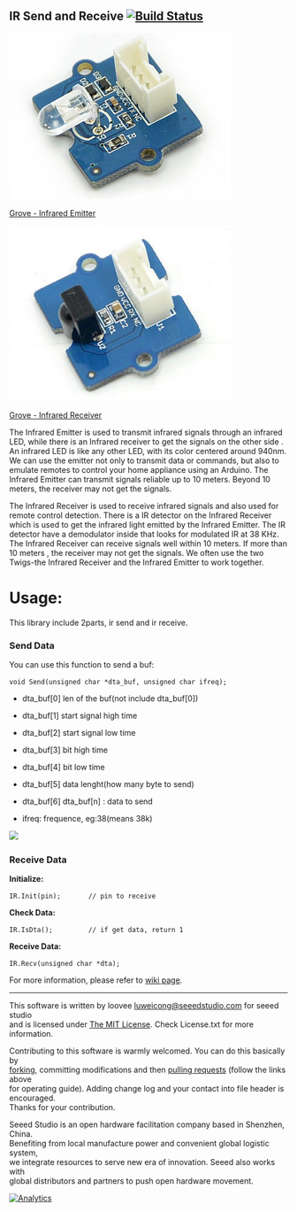 IR Send and Receive  [![Build Status](https://travis-ci.com/Seeed-Studio/IRSendRev.svg?branch=master)](https://travis-ci.com/Seeed-Studio/IRSendRev)
---------------------------------------------------------


<img src=https://raw.githubusercontent.com/SeeedDocument/Grove-Infrared_Emitter/master/img/Grove-Infrared_Emitter.jpg width=400>

[Grove - Infrared Emitter](https://www.seeedstudio.com/Grove-Infrared-Emitter-p-993.html)

<img src=https://raw.githubusercontent.com/SeeedDocument/Grove-Infrared_Receiver/master/img/Grove-Infrared_Receiver.jpg width=400>

[Grove - Infrared Receiver](https://www.seeedstudio.com/Grove-Infrared-Receiver-p-994.html)



The Infrared Emitter is used to transmit infrared signals through an infrared LED, while there is an Infrared receiver to get the signals on the other side . An infrared LED is like any other LED, with its color centered around 940nm. We can use the emitter not only to transmit data or commands, but also to emulate remotes to control your home appliance using an Arduino. The Infrared Emitter can transmit signals reliable up to 10 meters. Beyond 10 meters, the receiver may not get the signals.

The Infrared Receiver is used to receive infrared signals and also used for remote control detection. There is a IR detector on the Infrared Receiver which is used to get the infrared light emitted by the Infrared Emitter. The IR detector have a demodulator inside that looks for modulated IR at 38 KHz. The Infrared Receiver can receive signals well within 10 meters. If more than 10 meters , the receiver may not get the signals. We often use the two Twigs-the Infrared Receiver and the Infrared Emitter to work together.

# Usage:

This library include 2parts, ir send and ir receive.

### Send Data

You can use this function to send a buf:

    void Send(unsigned char *dta_buf, unsigned char ifreq);


- dta_buf[0] len of the buf(not include dta_buf[0])
- dta_buf[1] start signal high time
- dta_buf[2] start signal low time
- dta_buf[3] bit high time
- dta_buf[4] bit low time
- dta_buf[5] data lenght(how many byte to send)
- dta_buf[6] dta_buf[n] : data to send

- ifreq: frequence, eg:38(means 38k)

![](http://www.seeedstudio.com/wiki/images/4/40/Ir_time.jpg)


### Receive Data

**Initialize:**

    IR.Init(pin);		// pin to receive

**Check Data:**

	IR.IsDta();			// if get data, return 1

**Receive Data:**

	IR.Recv(unsigned char *dta);	



For more information, please refer to [wiki page](http://www.seeedstudio.com/wiki/).

    
----


This software is written by loovee [luweicong@seeedstudio.com](luweicong@seeedstudio.com "luweicong@seeedstudio.com") for seeed studio<br>
and is licensed under [The MIT License](http://opensource.org/licenses/mit-license.php). Check License.txt for more information.<br>

Contributing to this software is warmly welcomed. You can do this basically by<br>
[forking](https://help.github.com/articles/fork-a-repo), committing modifications and then [pulling requests](https://help.github.com/articles/using-pull-requests) (follow the links above<br>
for operating guide). Adding change log and your contact into file header is encouraged.<br>
Thanks for your contribution.

Seeed Studio is an open hardware facilitation company based in Shenzhen, China. <br>
Benefiting from local manufacture power and convenient global logistic system, <br>
we integrate resources to serve new era of innovation. Seeed also works with <br>
global distributors and partners to push open hardware movement.<br>





[![Analytics](https://ga-beacon.appspot.com/UA-46589105-3/IRSendRev)](https://github.com/igrigorik/ga-beacon)

